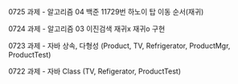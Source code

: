 0725 과제 - 알고리즘 04 백준 11729번 하노이 탑 이동 순서(재귀)

0724 과제 - 알고리즘 03 이진검색 재귀x 재귀o 구현

0723 과제 - 자바 상속, 다형성 (Product, TV, Refrigerator, ProductMgr, ProductTest)

0722 과제 - 자바 Class (TV, Refigerator, ProductTest)